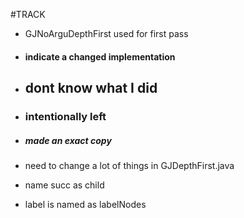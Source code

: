 #TRACK

- GJNoArguDepthFirst used for first pass


- #### indicate a changed implementation
- ## dont know what I did
- ### intentionally left
- ##### made an exact copy

- need to change a lot of things in GJDepthFirst.java
- name succ as child
- label is named as labelNodes